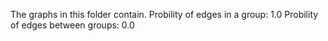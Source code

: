 The graphs in this folder contain.
Probility of edges in a group: 1.0
Probility of edges between groups: 0.0